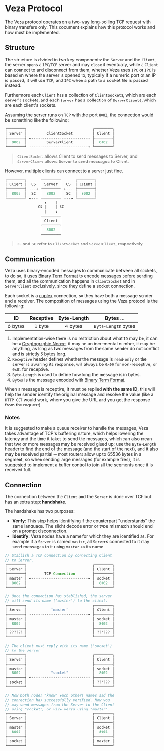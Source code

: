 # Veza Protocol

The Veza protocol operates on a two-way long-polling TCP request with binary transfers only. This document explains how
this protocol works and how must be implemented.

## Structure

The structure is divided in two key components: the `Server` and the `Client`, the server `open`s a `IPC`/`TCP` server
and may `close` it eventually, while a `Client` can connect to and disconnect from them, whether Veza uses `IPC` or
`IPC` is based on where the server is opened to, typically if a numeric port or an IP is passed, it will use `TCP`, and
`IPC` when a path to a socket file is passed instead.

Furthermore each `Client` has a collection of `ClientSocket`s, which are each server's sockets, and each `Server` has a
collection of `ServerClient`s, which are each client's sockets.

Assuming the server runs on `TCP` with the port `8002`, the connection would be something like the following:

```java
┌────────┐                              ┌────────┐
│ Server │         ClientSocket         │ Client │
├────────┤ ←--------------------------- ├────────┤
│  8002  │         ServerClient         │  8002  │
└────────┘ ---------------------------→ └────────┘
```

> `ClientSocket` allows Client to send messages to Server, and `ServerClient` allows Server to send messages to Client.

However, multiple clients can connect to a server just fine.

```java
┌────────┐      ┌────────┐      ┌────────┐
│ Client │  CS  │ Server │  CS  │ Client │
├────────┤ ---→ ├────────┤ ←--- ├────────┤
│  8002  │  SC  │  8002  │  SC  │  8002  │
└────────┘ ←--- └────────┘ ---→ └────────┘
                  ↑    |
               CS |    | SC
                  |    ↓
                ┌────────┐
                │ Client │
                ├────────┤
                │  8002  │
                └────────┘
```

> `CS` and `SC` refer to `ClientSocket` and `ServerClient`, respectively.

## Communication

Veza uses binary-encoded messages to communicate between all sockets, to do so, it uses [Binary Term Format][binarytf]
to encode messages before sending them, and all the communication happens in `ClientSocket` and in `ServerClient`
exclusively, since they define a socket connection.

Each socket is a [duplex][] connection, so they have both a message sender and a receiver. The composition of messages
using the Veza protocol is the following:

| ID      | Receptive | Byte-Length | Bytes ...           |
| :-----: | :-------: | :---------: | :-----------------: |
| 6 bytes | 1 byte    | 4 bytes     | `Byte-Length` bytes |

1. Implementation-wise there is no restriction about what `ID` may be, it can be a [Cryptographic Nonce][crypto_nonce],
it may be an incremental number, it may be anything, as long as two messages from the same sender do not conflict and is
strictly 6 bytes long.
1. `Receptive` header defines whether the message is `read-only` or the server is awaiting its response,
will always be `0x00` for non-receptive, or `0x01` for receptive.
1. `Byte-Length` is used to define how long the message is in bytes.
1. `Bytes` is the message encoded with [Binary Term Format][binarytf].

When a message is receptive, it must be replied **with the same ID**, this will help the sender identify the original
message and resolve the value (like a `HTTP GET` would work, where you give the URL and you get the response from the
request).

### Notes

It is suggested to make a queue receiver to handle the messages, Veza takes advantage of TCP's buffering nature, which
helps lowering the latency and the time it takes to send the messages, which can also mean that two or more messages
may be received glued up; use the `Byte-Length` header to find the end of the message (and the start of the next), and
it also may be received partial ─ most routers allow up to 65536 bytes in a segment, so when sending large messages (for
example files), it is suggested to implement a buffer control to join all the segments once it is received full.

## Connection

The connection between the `Client` and the `Server` is done over TCP but has an extra step: **handshake**.

The handshake has two purposes:

- **Verify**: This step helps identifying if the counterpart "understands" the same language. The slight decode error or
type mismatch should end on a prompt disconnection.
- **Identify**: Veza nodes have a name for which they are identified as. For example if a `Server` is named `master`,
all `Server`s connected to it may send messages to it using `master` as its name.

```java
// Stablish a TCP connection by connecting Client
// to Server.
┌────────┐                              ┌────────┐
│ Server │                              │ Client │
├────────┤        TCP Connection        ├────────┤
│ master │ ←--------------------------→ │ socket │
│  8002  │                              │  8002  │
└────────┘                              └────────┘

// Once the connection has stablished, the server
// will send its name ('master') to the client.
┌────────┐                              ┌────────┐
│ Server │           "master"           │ Client │
├────────┤ ---------------------------→ ├────────┤
│ master │                              │ socket │
│  8002  │                              │  8002  │
├────────┤                              ├────────┤
│ ?????? │                              │ ?????? │
└────────┘                              └────────┘

// The client must reply with its name ('socket')
// to the server.
┌────────┐                              ┌────────┐
│ Server │                              │ Client │
├────────┤                              ├────────┤
│ master │                              │ socket │
│  8002  │           "socket"           │  8002  │
├────────┤ ←--------------------------- ├────────┤
│ socket │                              │ ?????? │
└────────┘                              └────────┘

// Now both nodes "know" each others names and the
// connection has successfully verified. Now you
// may send messages from the Server to the Client
// using "socket", or vice versa using "master".
┌────────┐                              ┌────────┐
│ Server │                              │ Client │
├────────┤                              ├────────┤
│ master │                              │ socket │
│  8002  │                              │  8002  │
├────────┤                              ├────────┤
│ socket │                              │ master │
└────────┘                              └────────┘
```

[binarytf]: https://github.com/binarytf
[duplex]: https://en.wikipedia.org/wiki/Duplex_(telecommunications)
[crypto_nonce]: https://en.wikipedia.org/wiki/Cryptographic_nonce

